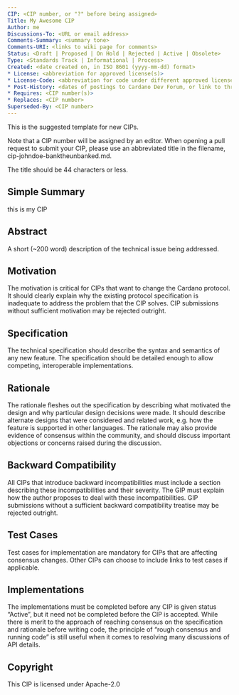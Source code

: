 ```yaml
---
CIP: <CIP number, or "?" before being assigned>  
Title: My Awesome CIP  
Author: me 
Discussions-To: <URL or email address>  
Comments-Summary: <summary tone>  
Comments-URI: <links to wiki page for comments>  
Status: <Draft | Proposed | On Hold | Rejected | Active | Obsolete>  
Type: <Standards Track | Informational | Process>  
Created: <date created on, in ISO 8601 (yyyy-mm-dd) format>  
* License: <abbreviation for approved license(s)>  
* License-Code: <abbreviation for code under different approved license(s)>  
* Post-History: <dates of postings to Cardano Dev Forum, or link to thread>  
* Requires: <CIP number(s)>  
* Replaces: <CIP number>  
Superseded-By: <CIP number>
---
```

This is the suggested template for new CIPs.
  
Note that a CIP number will be assigned by an editor. When opening a pull request to submit your CIP, please use an abbreviated title in the filename, cip-johndoe-banktheunbanked.md.

The title should be 44 characters or less.


## Simple Summary

this is my CIP

## Abstract

A short (~200 word) description of the technical issue being addressed.

## Motivation

The motivation is critical for CIPs that want to change the Cardano protocol. It should clearly explain why the existing protocol specification is inadequate to address the problem that the CIP solves. CIP submissions without sufficient motivation may be rejected outright.

## Specification

The technical specification should describe the syntax and semantics of any new feature. The specification should be detailed enough to allow competing, interoperable implementations.

## Rationale

The rationale fleshes out the specification by describing what motivated the design and why particular design decisions were made. It should describe alternate designs that were considered and related work, e.g. how the feature is supported in other languages. The rationale may also provide evidence of consensus within the community, and should discuss important objections or concerns raised during the discussion.

  

## Backward Compatibility

All CIPs that introduce backward incompatibilities must include a section describing these incompatibilities and their severity. The GIP must explain how the author proposes to deal with these incompatibilities. GIP submissions without a sufficient backward compatibility treatise may be rejected outright.

## Test Cases

Test cases for implementation are mandatory for CIPs that are affecting consensus changes. Other CIPs can choose to include links to test cases if applicable.

## Implementations

The implementations must be completed before any CIP is given status “Active”, but it need not be completed before the CIP is accepted. While there is merit to the approach of reaching consensus on the specification and rationale before writing code, the principle of “rough consensus and running code” is still useful when it comes to resolving many discussions of API details.

## Copyright

  

This CIP is licensed under Apache-2.0
